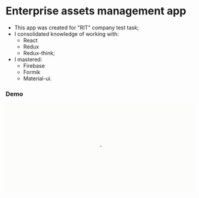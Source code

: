 # Enterprise assets management app
* This app was created for "RIT" company test task;
* I consolidated knowledge of working with: 
  * React
  * Redux
  * Redux-think;
* I mastered:
  * Firebase
  * Formik
  * Material-ui.
 ### Demo
 ![](repo/demo.gif)
